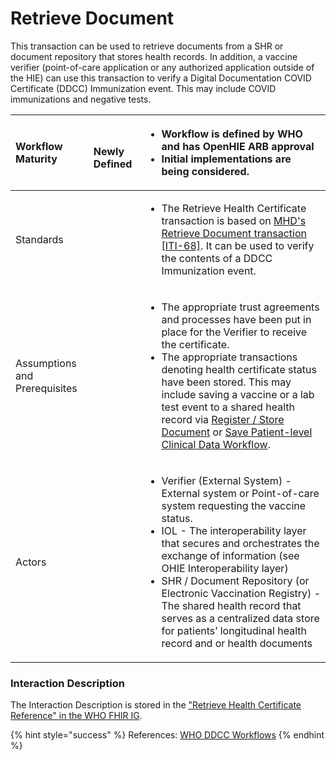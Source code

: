# Retrieve Document

This transaction can be used to retrieve documents from a SHR or document repository that stores health records.  In addition, a vaccine verifier \(point-of-care application or any authorized application outside of the HIE\) can use this transaction to  verify a Digital Documentation COVID Certificate \(DDCC\) Immunization event.  This may include COVID immunizations and negative tests.  

<table>
  <thead>
    <tr>
      <th style="text-align:left"><b>Workflow Maturity</b>
      </th>
      <th style="text-align:left">
        <p>
          <img src="https://lh6.googleusercontent.com/Kxkqfa92YGW3mIOmWio0Twi4YLMA92z6mL1MuFzkx4AWS5CX5zbzWid5z4p2W-e6O66llKpaU0r6lzwyXfhbIiWmkVEuPDy6stX5x5L8uC2DkEXs6qUFX-7xxXTlb9hbkg"
          alt/>
        </p>
        <p><b>Newly Defined</b>
        </p>
      </th>
      <th style="text-align:left">
        <p></p>
        <ul>
          <li><b>Workflow is defined by WHO and has OpenHIE ARB approval</b>
          </li>
          <li><b>Initial implementations are being considered.  </b>
          </li>
        </ul>
      </th>
    </tr>
  </thead>
  <tbody>
    <tr>
      <td style="text-align:left">Standards</td>
      <td style="text-align:left"></td>
      <td style="text-align:left">
        <p></p>
        <ul>
          <li>The Retrieve Health Certificate transaction is based on <a href="https://profiles.ihe.net/ITI/MHD/ITI-68.html">MHD&apos;s Retrieve Document transaction [ITI-68]</a>.
            It can be used to verify the contents of a DDCC Immunization event.</li>
        </ul>
      </td>
    </tr>
    <tr>
      <td style="text-align:left">Assumptions and Prerequisites</td>
      <td style="text-align:left"></td>
      <td style="text-align:left">
        <p></p>
        <ul>
          <li>The appropriate trust agreements and processes have been put in place
            for the Verifier to receive the certificate.</li>
          <li>The appropriate transactions denoting health certificate status have been
            stored. This may include saving a vaccine or a lab test event to a shared
            health record via <a href="register-store-document.md">Register / Store Document</a> or
            <a
            href="save-patient-level-clinical-data-workflow.md">Save Patient-level Clinical Data Workflow</a>.</li>
        </ul>
      </td>
    </tr>
    <tr>
      <td style="text-align:left">Actors</td>
      <td style="text-align:left"></td>
      <td style="text-align:left">
        <p></p>
        <ul>
          <li>Verifier (External System) - External system or Point-of-care system requesting
            the vaccine status.</li>
          <li>IOL - The interoperability layer that secures and orchestrates the exchange
            of information (see OHIE Interoperability layer)</li>
          <li>SHR / Document Repository (or Electronic Vaccination Registry) - The shared
            health record that serves as a centralized data store for patients&#x2019;
            longitudinal health record and or health documents</li>
        </ul>
      </td>
    </tr>
  </tbody>
</table>

### Interaction Description

The Interaction Description is stored in the ["Retrieve Health Certificate Reference" in the WHO FHIR IG](https://worldhealthorganization.github.io/ddcc/transactions.html).  

{% hint style="success" %}
References:  [WHO DDCC Workflows](https://worldhealthorganization.github.io/ddcc/workflows.html)
{% endhint %}



